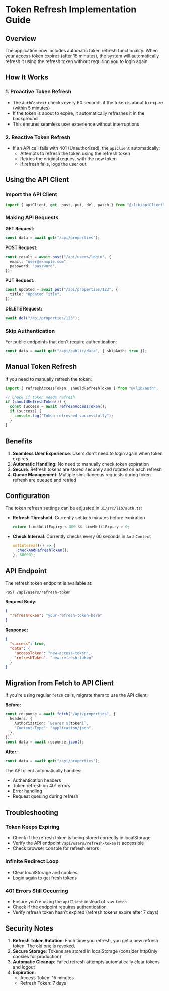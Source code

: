 # Token Refresh Implementation Guide

## Overview

The application now includes automatic token refresh functionality. When your access token expires (after 15 minutes), the system will automatically refresh it using the refresh token without requiring you to login again.

## How It Works

### 1. **Proactive Token Refresh**

- The `AuthContext` checks every 60 seconds if the token is about to expire (within 5 minutes)
- If the token is about to expire, it automatically refreshes it in the background
- This ensures seamless user experience without interruptions

### 2. **Reactive Token Refresh**

- If an API call fails with 401 (Unauthorized), the `apiClient` automatically:
  - Attempts to refresh the token using the refresh token
  - Retries the original request with the new token
  - If refresh fails, logs the user out

## Using the API Client

### Import the API Client

```typescript
import { apiClient, get, post, put, del, patch } from "@/lib/apiClient";
```

### Making API Requests

**GET Request:**

```typescript
const data = await get("/api/properties");
```

**POST Request:**

```typescript
const result = await post("/api/users/login", {
  email: "user@example.com",
  password: "password",
});
```

**PUT Request:**

```typescript
const updated = await put("/api/properties/123", {
  title: "Updated Title",
});
```

**DELETE Request:**

```typescript
await del("/api/properties/123");
```

### Skip Authentication

For public endpoints that don't require authentication:

```typescript
const data = await get("/api/public/data", { skipAuth: true });
```

## Manual Token Refresh

If you need to manually refresh the token:

```typescript
import { refreshAccessToken, shouldRefreshToken } from "@/lib/auth";

// Check if token needs refresh
if (shouldRefreshToken()) {
  const success = await refreshAccessToken();
  if (success) {
    console.log("Token refreshed successfully");
  }
}
```

## Benefits

1. **Seamless User Experience**: Users don't need to login again when token expires
2. **Automatic Handling**: No need to manually check token expiration
3. **Secure**: Refresh tokens are stored securely and rotated on each refresh
4. **Queue Management**: Multiple simultaneous requests during token refresh are queued and retried

## Configuration

The token refresh settings can be adjusted in `ui/src/lib/auth.ts`:

- **Refresh Threshold**: Currently set to 5 minutes before expiration

  ```typescript
  return timeUntilExpiry < 300 && timeUntilExpiry > 0;
  ```

- **Check Interval**: Currently checks every 60 seconds in `AuthContext`
  ```typescript
  setInterval(() => {
    checkAndRefreshToken();
  }, 60000);
  ```

## API Endpoint

The refresh token endpoint is available at:

```
POST /api/users/refresh-token
```

**Request Body:**

```json
{
  "refreshToken": "your-refresh-token-here"
}
```

**Response:**

```json
{
  "success": true,
  "data": {
    "accessToken": "new-access-token",
    "refreshToken": "new-refresh-token"
  }
}
```

## Migration from Fetch to API Client

If you're using regular `fetch` calls, migrate them to use the API client:

**Before:**

```typescript
const response = await fetch("/api/properties", {
  headers: {
    Authorization: `Bearer ${token}`,
    "Content-Type": "application/json",
  },
});
const data = await response.json();
```

**After:**

```typescript
const data = await get("/api/properties");
```

The API client automatically handles:

- Authentication headers
- Token refresh on 401 errors
- Error handling
- Request queuing during refresh

## Troubleshooting

### Token Keeps Expiring

- Check if the refresh token is being stored correctly in localStorage
- Verify the API endpoint `/api/users/refresh-token` is accessible
- Check browser console for refresh errors

### Infinite Redirect Loop

- Clear localStorage and cookies
- Login again to get fresh tokens

### 401 Errors Still Occurring

- Ensure you're using the `apiClient` instead of raw `fetch`
- Check if the endpoint requires authentication
- Verify refresh token hasn't expired (refresh tokens expire after 7 days)

## Security Notes

1. **Refresh Token Rotation**: Each time you refresh, you get a new refresh token. The old one is revoked.
2. **Secure Storage**: Tokens are stored in localStorage (consider httpOnly cookies for production)
3. **Automatic Cleanup**: Failed refresh attempts automatically clear tokens and logout
4. **Expiration**:
   - Access Token: 15 minutes
   - Refresh Token: 7 days
